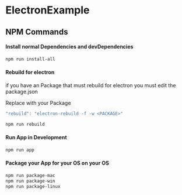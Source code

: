 # ElectronExample


## NPM Commands

#### Install normal Dependencies and devDependencies
```bash
npm run install-all 
```

#### Rebuild for electron
if you have an Package that must rebuild for electron you must edit the package.json

Replace <PACKAGE> with your Package
```javascript
"rebuild": "electron-rebuild -f -w <PACKAGE>"
```

```bash
npm run rebuild
```


#### Run App in Development 
```bash
npm run app
```

#### Package your App for your OS on your OS
```bash
npm run package-mac 
npm run package-win 
npm run package-linux
```


